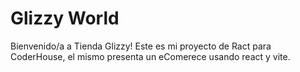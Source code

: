 # Glizzy World

Bienvenido/a a Tienda Glizzy! Este es mi proyecto de Ract para CoderHouse, el mismo presenta un eComerece usando react y vite.
